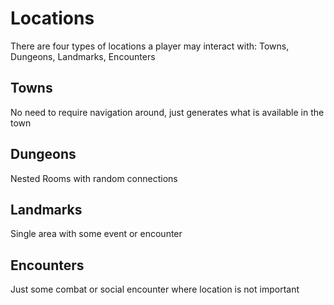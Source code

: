 # Locations
There are four types of locations a player may interact with: Towns, Dungeons, Landmarks, Encounters
## Towns
No need to require navigation around, just generates what is available in the town
## Dungeons
Nested Rooms with random connections
## Landmarks
Single area with some event or encounter
## Encounters
Just some combat or social encounter where location is not important